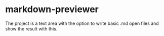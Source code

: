 # markdown-previewer
The project is a text area with the option to write basic .md open files and show the result with this.
